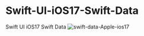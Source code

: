 # Swift-UI-iOS17-Swift-Data
Swift UI iOS17 Swift Data
![swift-data-Apple-ios17](https://github.com/danielurra/Swift-UI-iOS17-Swift-Data/assets/51704179/72b2bf1a-6426-4f77-ba7a-2fe052250553)<br>
